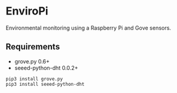 # EnviroPi
Environmental monitoring using a Raspberry Pi and Gove sensors.

## Requirements

* grove.py 0.6+
* seeed-python-dht 0.0.2+

```
pip3 install grove.py
pip3 install seeed-python-dht
```
